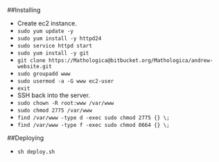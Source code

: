 ##Installing
- Create ec2 instance.
- `sudo yum update -y`
- `sudo yum install -y httpd24`
- `sudo service httpd start`
- `sudo yum install -y git`
- `git clone https://Mathologica@bitbucket.org/Mathologica/andrew-website.git`
- `sudo groupadd www`
- `sudo usermod -a -G www ec2-user`
- `exit`
- SSH back into the server.
- `sudo chown -R root:www /var/www`
- `sudo chmod 2775 /var/www`
- `find /var/www -type d -exec sudo chmod 2775 {} \;`
- `find /var/www -type f -exec sudo chmod 0664 {} \;`

##Deploying
- `sh deploy.sh`
